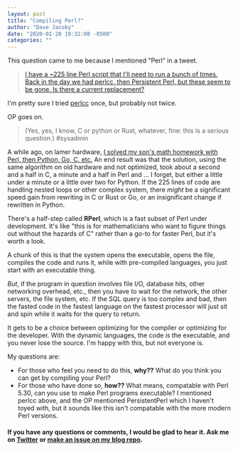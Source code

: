 ```yaml
---
layout: post
title: "Compiling Perl?"
author: "Dave Jacoby"
date: "2020-01-20 19:32:08 -0500"
categories: ""
---
```


This question came to me because I mentioned "Perl" in a tweet.

> [I have a ~225 line Perl script that I'll need to run a bunch of times. Back in the day we had perlcc, then Persistent Perl, but these seem to be gone. Is there a current replacement?](https://twitter.com/mwlauthor/status/1219359844626464768)

I'm pretty sure I tried [perlcc](https://metacpan.org/pod/perlcc) once, but probably not twice.

OP goes on.

> (Yes, yes, I know, C or python or Rust, whatever, fine: this is a serious question.) #sysadmin

A while ago, on lamer hardware, [I solved my son's math homework with Perl, then Python, Go, C, etc.](https://varlogrant.blogspot.com/search?q=overkill) An end result was that the solution, using the same algorithm on old hardware and not optimized, took about a second and a half in C, a minute and a half in Perl and ... I forget, but either a little under a minute or a little over two for Python. If the 225 lines of code are handling nested loops or other complex system, there _might_ be a significant speed gain from rewriting in C or Rust or Go, or an insignificant change if rewritten in Python.

There's a half-step called **RPerl**, which is a fast subset of Perl under development. It's like "this is for mathematicians who want to figure things out without the hazards of C" rather than a go-to for faster Perl, but it's worth a look.

A chunk of this is that the system opens the executable, opens the file, compiles the code and runs it, while with pre-compiled languages, you just start with an executable thing.

_But_, if the program in question involves file I/O, database hits, other networking overhead, etc., then you have to wait for the network, the other servers, the file system, etc. If the SQL query is too complex and bad, then the fasted code in the fastest language on the fastest processor will just sit and spin while it waits for the query to return.

It gets to be a choice between optimizing for the compiler or optimizing for the developer. With the dynamic languages, the code _is_ the executable, and you never lose the source. I'm happy with this, but not everyone is.

My questions are:

- For those who feel you need to do this, **why??** What do you think you can get by compiling your Perl?
- For those who have done so, **how??** What means, compatable with Perl 5.30, can you use to make Perl programs executable? I mentioned perlcc above, and the OP mentioned PersistentPerl which I haven't toyed with, but it sounds like this isn't compatable with the more modern Perl versions.

#### If you have any questions or comments, I would be glad to hear it. Ask me on [Twitter](https://twitter.com/jacobydave) or [make an issue on my blog repo](https://github.com/jacoby/jacoby.github.io).
